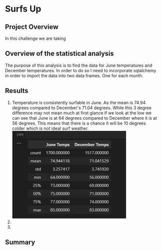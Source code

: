 # Surfs Up

## Project Overview
In this challenge we are taking 

## Overview of the statistical analysis
The purpose of this analysis is to find the data for June temperatures and December temperatures. In order to do so I need to incorporate sqlalchemy in order to import the data into two data frames. One for each month.


## Results
1. Temperature is consistently surfable in June. As the mean is 74.94 degrees compared to December's 71.04 degrees. While this 3 degree difference may not mean much at first glance if we look at the low we can see that June is at 64 degrees compared to December where it is at 56 degrees. This means that there is a chance it will be 10 degrees colder which is not ideal surf weather. 
![June December Comparison](June_December_stats.png)
2. 
3.


## Summary



